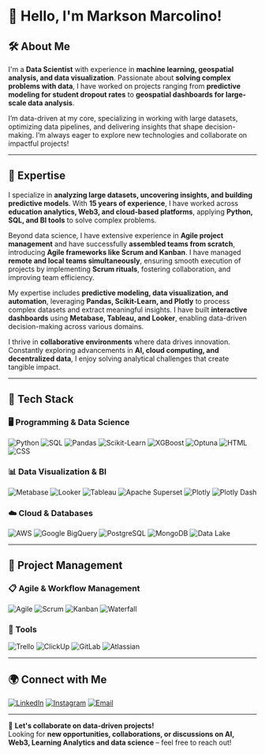 # 👋 Hello, I'm Markson Marcolino!  

## 🛠 About Me  
I'm a **Data Scientist** with experience in **machine learning, geospatial analysis, and data visualization**. Passionate about **solving complex problems with data**, I have worked on projects ranging from **predictive modeling for student dropout rates** to **geospatial dashboards for large-scale data analysis**.  

I’m data-driven at my core, specializing in working with large datasets, optimizing data pipelines, and delivering insights that shape decision-making. I’m always eager to explore new technologies and collaborate on impactful projects! 

---

## 🚀 Expertise  

I specialize in **analyzing large datasets, uncovering insights, and building predictive models**. With **15 years of experience**, I have worked across **education analytics, Web3, and cloud-based platforms**, applying **Python, SQL, and BI tools** to solve complex problems.  

Beyond data science, I have extensive experience in **Agile project management** and have successfully **assembled teams from scratch**, introducing **Agile frameworks like Scrum and Kanban**. I have managed **remote and local teams simultaneously**, ensuring smooth execution of projects by implementing **Scrum rituals**, fostering collaboration, and improving team efficiency.  

My expertise includes **predictive modeling, data visualization, and automation**, leveraging **Pandas, Scikit-Learn, and Plotly** to process complex datasets and extract meaningful insights. I have built **interactive dashboards** using **Metabase, Tableau, and Looker**, enabling data-driven decision-making across various domains.  

I thrive in **collaborative environments** where data drives innovation. Constantly exploring advancements in **AI, cloud computing, and decentralized data**, I enjoy solving analytical challenges that create tangible impact.  

---

## 🚀 Tech Stack  

### 🖥️ Programming & Data Science  
![Python](https://img.shields.io/badge/Python-3776AB?style=for-the-badge&logo=python&logoColor=white) 
![SQL](https://img.shields.io/badge/SQL-4479A1?style=for-the-badge&logo=postgresql&logoColor=white) 
![Pandas](https://img.shields.io/badge/Pandas-150458?style=for-the-badge&logo=pandas&logoColor=white) 
![Scikit-Learn](https://img.shields.io/badge/Scikit--Learn-F7931E?style=for-the-badge&logo=scikit-learn&logoColor=white) 
![XGBoost](https://img.shields.io/badge/XGBoost-FF6600?style=for-the-badge&logo=xgboost&logoColor=white) 
![Optuna](https://img.shields.io/badge/Optuna-003366?style=for-the-badge&logo=optuna&logoColor=white)
![HTML](https://img.shields.io/badge/HTML5-E34F26?style=for-the-badge&logo=html5&logoColor=white) 
![CSS](https://img.shields.io/badge/CSS3-1572B6?style=for-the-badge&logo=css3&logoColor=white)

### 📊 Data Visualization & BI  
![Metabase](https://img.shields.io/badge/Metabase-509EE3?style=for-the-badge&logo=metabase&logoColor=white) 
![Looker](https://img.shields.io/badge/Looker-4285F4?style=for-the-badge&logo=looker&logoColor=white) 
![Tableau](https://img.shields.io/badge/Tableau-E97627?style=for-the-badge&logo=tableau&logoColor=white) 
![Apache Superset](https://img.shields.io/badge/Apache%20Superset-DB3552?style=for-the-badge&logo=apache&logoColor=white) 
![Plotly](https://img.shields.io/badge/Plotly-3F4F75?style=for-the-badge&logo=plotly&logoColor=white)
![Plotly Dash](https://img.shields.io/badge/Plotly%20Dash-119DFF?style=for-the-badge&logo=plotly&logoColor=white)

### ☁️ Cloud & Databases  
![AWS](https://img.shields.io/badge/AWS-232F3E?style=for-the-badge&logo=amazonaws&logoColor=white) 
![Google BigQuery](https://img.shields.io/badge/Google%20BigQuery-4285F4?style=for-the-badge&logo=google-cloud&logoColor=white) 
![PostgreSQL](https://img.shields.io/badge/PostgreSQL-316192?style=for-the-badge&logo=postgresql&logoColor=white) 
![MongoDB](https://img.shields.io/badge/MongoDB-47A248?style=for-the-badge&logo=mongodb&logoColor=white)
![Data Lake](https://img.shields.io/badge/Data%20Lake-00ADD8?style=for-the-badge&logo=databricks&logoColor=white)

---

## 📌 Project Management  

### 📋 Agile & Workflow Management  
![Agile](https://img.shields.io/badge/Agile-0052CC?style=for-the-badge&logo=agile&logoColor=white) 
![Scrum](https://img.shields.io/badge/Scrum-17A2B8?style=for-the-badge&logo=scrum&logoColor=white) 
![Kanban](https://img.shields.io/badge/Kanban-FF6600?style=for-the-badge&logo=kanban&logoColor=white) 
![Waterfall](https://img.shields.io/badge/Waterfall-0077B5?style=for-the-badge&logo=waterfall&logoColor=white)  

### 📌 Tools  
![Trello](https://img.shields.io/badge/Trello-0079BF?style=for-the-badge&logo=trello&logoColor=white) 
![ClickUp](https://img.shields.io/badge/ClickUp-7B68EE?style=for-the-badge&logo=clickup&logoColor=white) 
![GitLab](https://img.shields.io/badge/GitLab-FC6D26?style=for-the-badge&logo=gitlab&logoColor=white) 
![Atlassian](https://img.shields.io/badge/Atlassian-0052CC?style=for-the-badge&logo=atlassian&logoColor=white)  

---

## 🌍 Connect with Me  

[![LinkedIn](https://img.shields.io/badge/LinkedIn-0A66C2?style=for-the-badge&logo=linkedin&logoColor=white)](http://linkedin.com/in/marksonmarcolino/) 
[![Instagram](https://img.shields.io/badge/Instagram-E4405F?style=for-the-badge&logo=instagram&logoColor=white)](http://instagram.com/markmarcolino) 
[![Email](https://img.shields.io/badge/Email-markson.marcolino@gmail.com-ff5733?style=for-the-badge&logo=gmail&logoColor=white)](mailto:markson.marcolino@gmail.com)  

---

📩 **Let's collaborate on data-driven projects!**  
Looking for **new opportunities, collaborations, or discussions on AI, Web3, Learning Analytics and data science** – feel free to reach out!  
